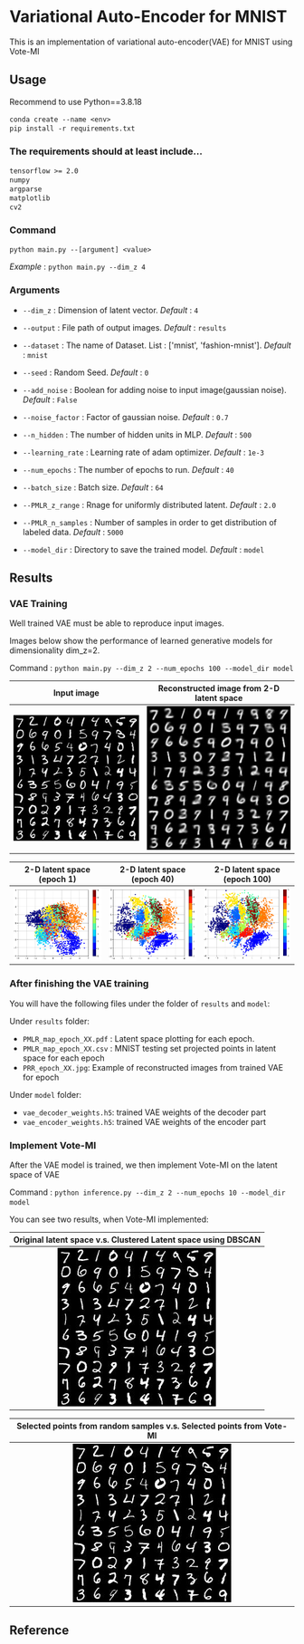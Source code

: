 # Variational Auto-Encoder for MNIST

This is an implementation of variational auto-encoder(VAE) for MNIST using Vote-MI

## Usage
Recommend to use Python==3.8.18

```
conda create --name <env>
pip install -r requirements.txt
```

### The requirements should at least include...
```
tensorflow >= 2.0
numpy
argparse
matplotlib
cv2
```

### Command
```
python main.py --[argument] <value>
```

*Example* : `python main.py --dim_z 4`

### Arguments

* `--dim_z` : Dimension of latent vector. *Default* : `4`
* `--output` : File path of output images. *Default* : `results`
* `--dataset` : The name of Dataset. List : ['mnist', 'fashion-mnist']. *Default* : `mnist`
* `--seed` : Random Seed. *Default* : `0`
* `--add_noise` : Boolean for adding noise to input image(gaussian noise). *Default* : `False`
* `--noise_factor` : Factor of gaussian noise. *Default* : `0.7`
* `--n_hidden` : The number of hidden units in MLP. *Default* : `500`
* `--learning_rate` : Learning rate of adam optimizer. *Default* : `1e-3`
* `--num_epochs` : The number of epochs to run. *Default* : `40`
* `--batch_size` : Batch size. *Default* : `64`

* `--PMLR_z_range` : Rnage for uniformly distributed latent. *Default* : `2.0`
* `--PMLR_n_samples` : Number of samples in order to get distribution of labeled data. *Default* : `5000`
* `--model_dir` : Directory to save the trained model. *Default* : `model`

## Results

### VAE Training

Well trained VAE must be able to reproduce input images.

Images below show the performance of learned generative models for dimensionality dim_z=2.

Command : `python main.py --dim_z 2 --num_epochs 100 --model_dir model`

|Input image|Reconstructed image from 2-D latent space|
|:---:|:---:|
|<img src="github_images/input.jpg">|<img src="github_images/dim_z_2.jpg">|

|2-D latent space (epoch 1)|2-D latent space (epoch 40)|2-D latent space (epoch 100)|
|:---:|:---:|:---:|
|<img src="github_images/PMLR_epoch_1.PNG">|<img src="github_images/PMLR_epoch_40.PNG">|<img src="github_images/PMLR_epoch_100.PNG">|

### After finishing the VAE training

You will have the following files under the folder of `results` and `model`:

Under `results` folder:

* `PMLR_map_epoch_XX.pdf` : Latent space plotting for each epoch.
* `PMLR_map_epoch_XX.csv` : MNIST testing set projected points in latent space for each epoch
* `PRR_epoch_XX.jpg`: Example of reconstructed images from trained VAE for epoch

Under `model` folder:
* `vae_decoder_weights.h5`: trained VAE weights of the decoder part
* `vae_encoder_weights.h5`: trained VAE weights of the encoder part


### Implement Vote-MI

After the VAE model is trained, we then implement Vote-MI on the latent space of VAE

Command : `python inference.py --dim_z 2 --num_epochs 10 --model_dir model`

You can see two results, when Vote-MI implemented:

|Original latent space v.s. Clustered Latent space using DBSCAN|
|:---:|
|<img src="github_images/input.jpg">|

|Selected points from random samples v.s. Selected points from Vote-MI|
|:---:|
|<img src="github_images/input.jpg">|


## Reference
